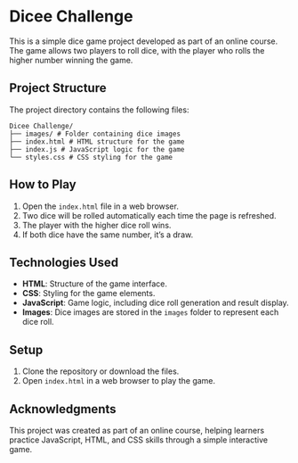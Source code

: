# Dicee Challenge

This is a simple dice game project developed as part of an online course. The game allows two players to roll dice, with the player who rolls the higher number winning the game.

## Project Structure

The project directory contains the following files:
```plaintext
Dicee Challenge/ 
├── images/ # Folder containing dice images 
├── index.html # HTML structure for the game 
├── index.js # JavaScript logic for the game 
└── styles.css # CSS styling for the game
```

## How to Play

1. Open the `index.html` file in a web browser.
2. Two dice will be rolled automatically each time the page is refreshed.
3. The player with the higher dice roll wins.
4. If both dice have the same number, it’s a draw.

## Technologies Used

- **HTML**: Structure of the game interface.
- **CSS**: Styling for the game elements.
- **JavaScript**: Game logic, including dice roll generation and result display.
- **Images**: Dice images are stored in the `images` folder to represent each dice roll.

## Setup

1. Clone the repository or download the files.
2. Open `index.html` in a web browser to play the game.


## Acknowledgments

This project was created as part of an online course, helping learners practice JavaScript, HTML, and CSS skills through a simple interactive game.
